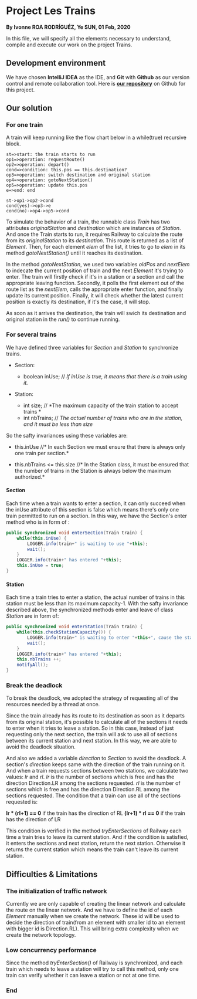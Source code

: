 # Project Les Trains 

**By Ivonne ROA RODRÍGUÉZ, Ye SUN, 01 Feb, 2020**

In this file, we will specify all the elements necessary to understand, compile and execute our work on the project Trains.

## Development environment
We have chosen **IntelliJ IDEA** as the IDE, and **Git** with **Github** as our version control and remote collaboration tool. Here is [**our repository**](https://github.com/yesunch/TrainOfCuncurrency) on Github for this project.

## Our solution
### For one train

A train will keep running like the flow chart below in a while(true) recursive block.

```flow
st=>start: the train starts to run
op1=>operation: requestRoute()
op2=>operation: depart()
cond=>condition: this.pos == this.destination?
op3=>operation: switch destination and original station
op4=>operation: gotoNextStation()
op5=>operation: update this.pos
e=>end: end

st->op1->op2->cond
cond(yes)->op3->e
cond(no)->op4->op5->cond
```



To simulate the behavior of a train, the runnable class *Train* has two attributes *originalStation* and *destination* which are instances of *Station*. And once the Train starts to run, it requires Railway to calculate the route from its *originalStation*  to its *destination*. This route is returned as a list of *Element*. Then, for each element *elem* of the list, it tries to go to *elem* in its method *gotoNextStation()* until it reaches its destination. 

In the method *gotoNextStation*, we used two variables *oldPos* and *nextElem* to indecate the current position of train and the next *Element* it's trying to enter. The train will firstly check if it's in a station or a section and call the appropriate leaving function. Secondly, it polls the first element out of the route list as the *nextElem*, calls the appropriate enter function, and finally update its current position. Finally, it will check whether the latest current position is exactly its destination, if it's the case, it will stop.

As soon as it arrives the destination, the train will swich its destination and original station in the *run()* to continue running.

### For several trains
We have defined three variables for *Section* and *Station* to synchronize trains.
+ Section:
	+ boolean inUse; // *If inUse is true, it means that there is a train using it.*

+ Station: 
	+ int size; // *The maximum capacity of the train station to accept trains *
	+ int nbTrains; // *The actuel number of trains who are in the station, and it must be less than size*

So the safty invariances using these variables are:
+ this.inUse //* In each Section we must ensure that there is always only one train per section.*

+ this.nbTrains <= this.size  //* In the Station class, it must be ensured that the number of trains in the Station is always below the maximum authorized.*

#### Section
Each time when a train wants to enter a  section, it can only succeed when the inUse attribute of this section is false which means there's only one train permitted to run on a section. In this way, we have the Section's enter method who is in form of :
```java
public synchronized void enterSection(Train train) {
	while(this.inUse) {
		LOGGER.info(train+" is waiting to use "+this);
		wait();
	}
	LOGGER.info(train+" has entered "+this);
	this.inUse = true;
}
```

#### Station
Each time a train tries to enter a station, the actual number of trains in this station must be less than its maximum capacity-1. With the safty invariance described above, the synchronized methods enter and leave of class *Station* are in form of:
```java
public synchronized void enterStation(Train train) {
	while(this.checkStationCapacity()) {
		LOGGER.info(train+" is waiting to enter "+this+", cause the station is full now");
		wait();
	}
	LOGGER.info(train+" has entered "+this);
	this.nbTrains ++;
	notifyAll();
}
```
### Break the deadlock
To break the deadlock, we adopted the strategy of requesting all of the resources needed by a thread at once.

Since the train already has its route to its destination as soon as it departs from its original station, it's possible to calculate all of the sections it needs to enter when it tries to leave a station. So in this case, instead of just requesting only the next section, the train will ask to use all of sections between its current station and next station. In this way, we are able to avoid the deadlock situation.

And also we added a variable *direction* to *Section* to avoid the deadlock. A section's *direction* keeps same with the direction of the train running on it. And when a train requests sections between two stations, we calculate two values: *lr* and *rl*. *lr* is the number of sections which is free and has the direction Direction.LR  among the sections requested. *rl* is the number of sections which is free and has the direction Direction.RL  among the sections requested.  The condition that a train can use all of the sections requested is:

**lr * (rl+1) == 0** if the train has the direction of RL
**(lr+1) * rl == 0** if the train has the direction of LR

This condition is verified in the method *tryEnterSections* of Railway each time a train tries to leave its current station. And if the condition is satisfied, it enters the sections and next station, return the next station. Otherwise it returns the current station which means the train can't leave its current station.



## Difficulties & Limitations
### The initialization of traffic network
Currently we are only capable of creating the linear network and calculate the route on the linear network. And we have to define the id of each *Element* manually when we create the network. These id will be used to decide the direction of train(from an element with smaller id to an element with bigger id is Direction.RL). This will bring extra complexity when we create the network topology.
### Low concurrency performance
Since the method *tryEnterSection()* of Railway is synchronized, and each train which needs to leave a station will try to call this method, only one train can verify whether it can leave a station or not at one time.




### End